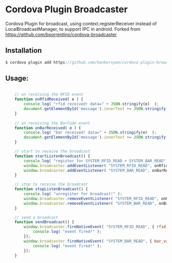# Cordova Plugin Broadcaster

Cordova Plugin for broadcast, using context.registerReceiver instead of LocalBroadcastManager, to support IPC in android.
Forked from https://github.com/bsorrentino/cordova-broadcaster


## Installation

```javascript
$ cordova plugin add https://github.com/hankersyan/cordova-plugin-broadcaster.git
```

## Usage:

```javascript

    // on receiving the RFID event
	function onRfidReceived( e ) {
      	console.log( "rfid received! data=" + JSON.stringify(e)  );
      	document.getElementById('message').innerText += JSON.stringify(e);
    }
    
    // on receiving the BarCode event
	function onBarReceived( e ) {
      	console.log( "bar received! data=" + JSON.stringify(e)  );
      	document.getElementById('message').innerText += JSON.stringify(e);
    }

    // start to receive the broadcast
    function startListenBroadcast() {
		console.log( "register for SYSTEM_RFID_READ + SYSTEM_BAR_READ" );
    	window.broadcaster.addEventListener( "SYSTEM_RFID_READ", onRfidReceived);
    	window.broadcaster.addEventListener( "SYSTEM_BAR_READ", onBarReceived);
    }

    // stop to receive the broadcast
    function stopListenBroadcast() {
		console.log( "unregister for broadcast!" );
    	window.broadcaster.removeEventListener( "SYSTEM_RFID_READ", onRfidReceived);
    	window.broadcaster.removeEventListener( "SYSTEM_BAR_READ", onBarReceived);
    }

    // send a broadcast
    function sendBroadcast() {
		window.broadcaster.fireNativeEvent( "SYSTEM_RFID_READ", { rfid_value:'123456789' }, function() {
			console.log( "event fired!" );
		});
		window.broadcaster.fireNativeEvent( "SYSTEM_BAR_READ", { bar_value:'987654321' }, function() {
			console.log( "event fired!" );
		});
	}

```
